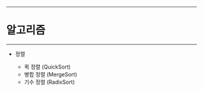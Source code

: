 ----------------------------
# 알고리즘
----------------------------

+ 정렬

  + 퀵 정렬 (QuickSort)
  + 병합 정렬 (MergeSort)
  + 기수 정렬 (RadixSort)
